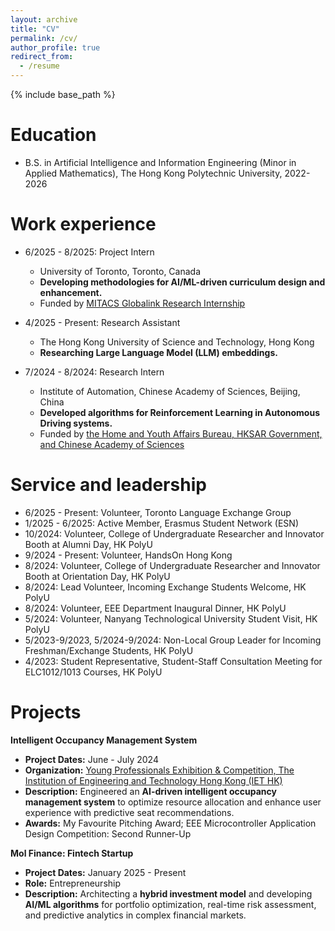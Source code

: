 ```yaml
---
layout: archive
title: "CV"
permalink: /cv/
author_profile: true
redirect_from:
  - /resume
---
```


{% include base_path %}

Education
======
* B.S. in Artificial Intelligence and Information Engineering (Minor in Applied Mathematics), The Hong Kong Polytechnic University, 2022-2026

Work experience
======
* 6/2025 - 8/2025: Project Intern
    * University of Toronto, Toronto, Canada
    * **Developing methodologies for AI/ML-driven curriculum design and enhancement.**
    * Funded by [MITACS Globalink Research Internship](https://www.mitacs.ca/our-programs/globalink-research-internship-students/)

* 4/2025 - Present: Research Assistant
    * The Hong Kong University of Science and Technology, Hong Kong
    * **Researching Large Language Model (LLM) embeddings.**

* 7/2024 - 8/2024: Research Intern
    * Institute of Automation, Chinese Academy of Sciences, Beijing, China
    * **Developed algorithms for Reinforcement Learning in Autonomous Driving systems.**
    * Funded by [the Home and Youth Affairs Bureau, HKSAR Government, and Chinese Academy of Sciences](https://ia.cas.cn/kxcb/kpdt/202407/t20240709_7214393.html)
  
Service and leadership
======
* 6/2025 - Present: Volunteer, Toronto Language Exchange Group
* 1/2025 - 6/2025: Active Member, Erasmus Student Network (ESN)
* 10/2024: Volunteer, College of Undergraduate Researcher and Innovator Booth at Alumni Day, HK PolyU
* 9/2024 - Present: Volunteer, HandsOn Hong Kong
* 8/2024: Volunteer, College of Undergraduate Researcher and Innovator Booth at Orientation Day, HK PolyU
* 8/2024: Lead Volunteer, Incoming Exchange Students Welcome, HK PolyU
* 8/2024: Volunteer, EEE Department Inaugural Dinner, HK PolyU
* 5/2024: Volunteer, Nanyang Technological University Student Visit, HK PolyU
* 5/2023-9/2023, 5/2024-9/2024: Non-Local Group Leader for Incoming Freshman/Exchange Students, HK PolyU
* 4/2023: Student Representative, Student-Staff Consultation Meeting for ELC1012/1013 Courses, HK PolyU

Projects
=====
**Intelligent Occupancy Management System**
* **Project Dates:** June - July 2024
* **Organization:** [Young Professionals Exhibition & Competition, The Institution of Engineering and Technology Hong Kong (IET HK)](https://drive.google.com/file/d/1KHZh_ZEpKM_Y_KPKA0Txr32LJzPVLle6/view?usp=drive_link)
* **Description:** Engineered an **AI-driven intelligent occupancy management system** to optimize resource allocation and enhance user experience with predictive seat recommendations.
* **Awards:** My Favourite Pitching Award; EEE Microcontroller Application Design Competition: Second Runner-Up

**Mol Finance: Fintech Startup**
* **Project Dates:** January 2025 - Present
* **Role:** Entrepreneurship
* **Description:** Architecting a **hybrid investment model** and developing **AI/ML algorithms** for portfolio optimization, real-time risk assessment, and predictive analytics in complex financial markets.

  
  
